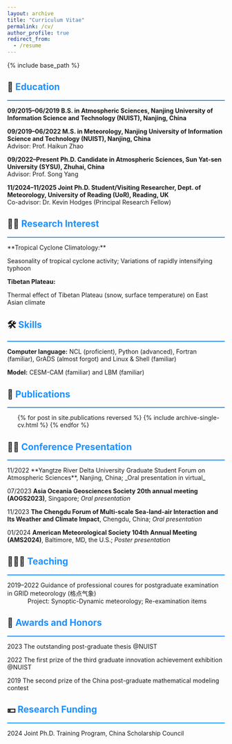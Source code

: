 ```yaml
---
layout: archive
title: "Curriculum Vitae"
permalink: /cv/
author_profile: true
redirect_from:
  - /resume
---
```


{% include base_path %}

## 🏫 <span style="color:#1E90FF">Education</span>
<hr style="border: none; background-color: #1E90FF; height: 2px;"/>

**09/2015–06/2019     B.S. in Atmospheric Sciences, Nanjing University of Information Science and Technology (NUIST), Nanjing, China**  

**09/2019–06/2022	    M.S. in Meteorology, Nanjing University of Information Science and Technology (NUIST), Nanjing, China** <br>               Advisor: Prof. Haikun Zhao

**09/2022–Present	    Ph.D. Candidate in Atmospheric Sciences, Sun Yat-sen University (SYSU), Zhuhai, China** <br>                               Advisor: Prof. Song Yang

**11/2024–11/2025	    Joint Ph.D. Student/Visiting Researcher, Dept. of Meteorology, University of Reading (UoR), Reading, UK** <br>              Co-advisor: Dr. Kevin Hodges (Principal Research Fellow)

## 👨‍💻 <span style="color:#1E90FF">Research Interest</span>
<hr style="border: none; background-color: #1E90FF; height: 2px;"/>
**Tropical Cyclone Climatology:**

Seasonality of tropical cyclone activity; Variations of rapidly intensifying typhoon

**Tibetan Plateau:**	

Thermal effect of Tibetan Plateau (snow, surface temperature) on East Asian climate

  
## 🛠️ <span style="color:#1E90FF">Skills</span>
<hr style="border: none; background-color: #1E90FF; height: 2px;"/>

**Computer language:** NCL (proficient), Python (advanced), Fortran (familiar), GrADS (almost forgot) and Linux & Shell (familiar) 

**Model:** CESM-CAM (familiar) and LBM (familiar)

## 📃 <span style="color:#1E90FF">Publications</span>
<hr style="border: none; background-color: #1E90FF; height: 2px;"/>
  <ul>{% for post in site.publications reversed %}
    {% include archive-single-cv.html %}
  {% endfor %}</ul>
  
## 👨🏻‍ <span style="color:#1E90FF">Conference Presentation</span>
<hr style="border: none; background-color: #1E90FF; height: 2px;"/>
11/2022		**Yangtze River Delta University Graduate Student Forum on Atmospheric Sciences**, Nanjing, China; _Oral presentation in virtual_

07/2023		**Asia Oceania Geosciences Society 20th annual meeting (AOGS2023)**, Singapore; _Oral presentation_

11/2023		**The Chengdu Forum of Multi-scale Sea-land-air Interaction and Its Weather and Climate Impact**, Chengdu, China; _Oral presentation_

01/2024		**American Meteorological Society 104th Annual Meeting (AMS2024)**, Baltimore, MD, the U.S.; _Poster presentation_ 

  
##  👨🏻‍🏫 <span style="color:#1E90FF">Teaching</span>
<hr style="border: none; background-color: #1E90FF; height: 2px;"/>

2019–2022 Guidance of  professional coures for postgraduate examination in GRID meteorology (格点气象)<br>
&nbsp;&nbsp;&nbsp;&nbsp;&nbsp;&nbsp;&nbsp;&nbsp;&nbsp;&nbsp;&nbsp;&nbsp;Project: Synoptic-Dynamic meteorology; Re-examination items

  
## 🏅 <span style="color:#1E90FF">Awards and Honors</span>
<hr style="border: none; background-color: #1E90FF; height: 2px;"/>

2023 The outstanding post-graduate thesis @NUIST

2022 The first prize of the third graduate innovation achievement exhibition @NUIST

2019 The second prize of the China post-graduate mathematical modeling contest

## 💴 <span style="color:#1E90FF">Research Funding</span>
<hr style="border: none; background-color: #1E90FF; height: 2px;"/>

2024  Joint Ph.D. Training Program, China Scholarship Council


